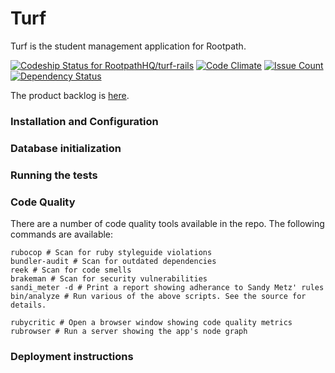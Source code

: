 # Turf

Turf is the student management application for Rootpath.

[ ![Codeship Status for RootpathHQ/turf-rails](https://app.codeship.com/projects/9fd02a60-6e42-0135-671c-562d8a352b83/status?branch=master)](https://app.codeship.com/projects/242540)
[![Code Climate](https://codeclimate.com/github/RootpathHQ/turf-rails/badges/gpa.svg)](https://codeclimate.com/github/RootpathHQ/turf-rails)
[![Issue Count](https://codeclimate.com/github/RootpathHQ/turf-rails/badges/issue_count.svg)](https://codeclimate.com/github/RootpathHQ/turf-rails)
[![Dependency Status](https://gemnasium.com/badges/github.com/RootpathHQ/turf-rails.svg)](https://gemnasium.com/github.com/RootpathHQ/turf-rails)

The product backlog is [here](https://trello.com/b/uog3kqhl/turf-app-task-board).

### Installation and Configuration

### Database initialization

### Running the tests

### Code Quality

There are a number of code quality tools available in the repo. The following commands are available:

```shell
rubocop # Scan for ruby styleguide violations
bundler-audit # Scan for outdated dependencies
reek # Scan for code smells
brakeman # Scan for security vulnerabilities
sandi_meter -d # Print a report showing adherance to Sandy Metz' rules
bin/analyze # Run various of the above scripts. See the source for details.

rubycritic # Open a browser window showing code quality metrics
rubrowser # Run a server showing the app's node graph
```

### Deployment instructions
